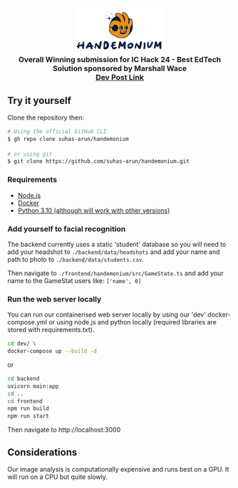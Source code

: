 <h3 align="center">
<img width="200" src="frontend/handemonium/public/handemonium-logo.png" alt="Phab Pharmacy"/>
<br>
Overall Winning submission for IC Hack 24 - Best EdTech Solution sponsored by Marshall Wace
<br>
<a href="https://devpost.com/software/handemonium">Dev Post Link</a>
</h3>


## Try it yourself
Clone the repository then:

```bash
# Using the official GitHub CLI
$ gh repo clone suhas-arun/handemonium

# or using git
$ git clone https://github.com/suhas-arun/handemonium.git
```

### Requirements

- [Node.js](https://nodejs.org/en/download/)
- [Docker](https://docs.docker.com/install/)
- [Python 3.10 (although will work with other versions)](https://www.python.org/downloads/release/python-3100/)

### Add yourself to facial recognition
The backend currently uses a static 'student' database so you will need to add your headshot to ```./backend/data/headshots``` and add your name and path to photo to ```./backend/data/students.csv```. 

Then navigate to ```./frontend/handemonium/src/GameState.ts``` and add your name to the GameStat users like: ```['name', 0]```

### Run the web server locally
You can run our containerised web server locally by using our 'dev' docker-compose.yml or using node.js and python locally (required libraries are stored with requirements.txt).

```bash
cd dev/ \
docker-compose up --build -d
```

or 

```bash 
cd backend 
uvicorn main:app
cd ..
cd frontend 
npm run build
npm run start
```

Then navigate to http://localhost:3000

## Considerations
Our image analysis is computationally expensive and runs best on a GPU. It will run on a CPU but quite slowly.
